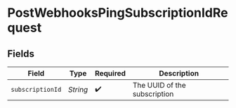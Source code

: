 # PostWebhooksPingSubscriptionIdRequest


## Fields

| Field                        | Type                         | Required                     | Description                  |
| ---------------------------- | ---------------------------- | ---------------------------- | ---------------------------- |
| `subscriptionId`             | *String*                     | :heavy_check_mark:           | The UUID of the subscription |